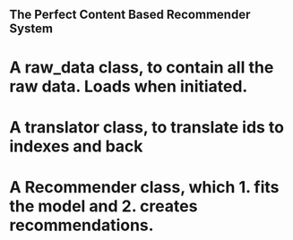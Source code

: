 ## The Perfect Content Based Recommender System


# A raw_data class, to contain all the raw data. Loads when initiated.


# A translator class, to translate ids to indexes and back


# A Recommender class, which 1. fits the model and 2. creates recommendations. 